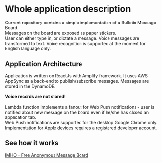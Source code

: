 # Whole application description

Current repository contains a simple implementation of a Bulletin Message Board.<br/>
Messages on the board are exposed as paper stickers.<br/>
User can either type in, or dictate a message. Voice messages are transformed to text. Voice recognition is
supported at the moment for English language only.


## Application Architecture

Application is written on ReactJs with Amplify framework.
It uses AWS AppSync as a back-end to publish/subscribe messages. Messages are stored in the DynamoDB.<br/><br/>
<strong>Voice records are not stored!</strong><br/><br/>
Lambda function implements a fanout for Web Push notifications - user is notified about new message on the
board even if he/she has closed an application tab.<br/>
Web Push notifications are supported for the desktop Google Chrome only. Implementation for Apple devices requires
a registered developer account.

## See how it works
<a href="https://www.imho.talochk.in/">IMHO - Free Anonymous Message Board</a>
